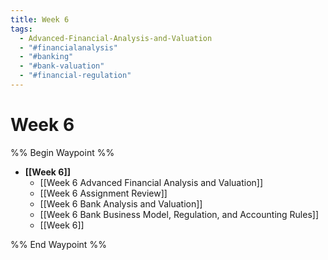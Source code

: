 ```yaml
---
title: Week 6
tags:
  - Advanced-Financial-Analysis-and-Valuation
  - "#financialanalysis"
  - "#banking"
  - "#bank-valuation"
  - "#financial-regulation"
---
```


# Week 6
%% Begin Waypoint %%
- **[[Week 6]]**
	- [[Week 6 Advanced Financial Analysis and Valuation]]
	- [[Week 6 Assignment Review]]
	- [[Week 6 Bank Analysis and Valuation]]
	- [[Week 6 Bank Business Model,      Regulation,      and Accounting Rules]]
	- [[Week 6]]

%% End Waypoint %%
